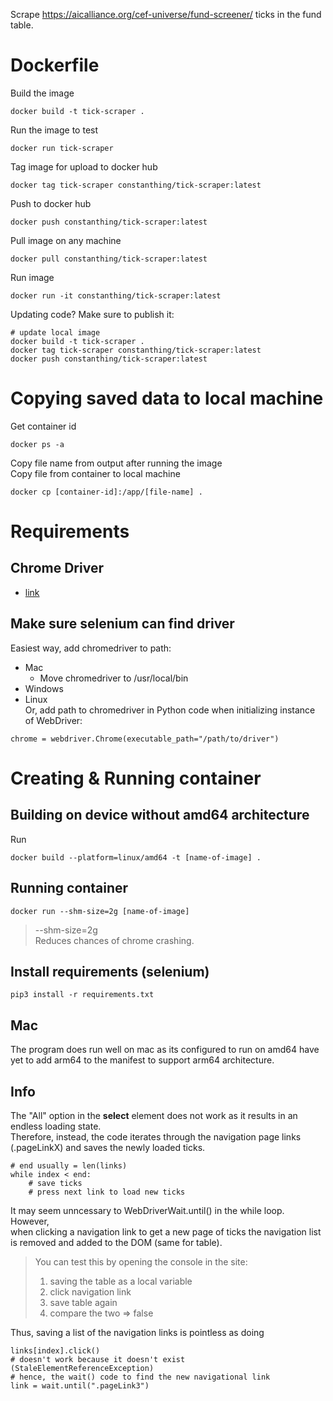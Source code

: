 Scrape https://aicalliance.org/cef-universe/fund-screener/ ticks in the fund table.
# Dockerfile
Build the image
```
docker build -t tick-scraper .
```
Run the image to test
```
docker run tick-scraper
```
Tag image for upload to docker hub
```
docker tag tick-scraper constanthing/tick-scraper:latest
```
Push to docker hub
```
docker push constanthing/tick-scraper:latest
```
Pull image on any machine
```
docker pull constanthing/tick-scraper:latest
```
Run image
```
docker run -it constanthing/tick-scraper:latest
```
Updating code? Make sure to publish it:
```
# update local image
docker build -t tick-scraper .
docker tag tick-scraper constanthing/tick-scraper:latest
docker push constanthing/tick-scraper:latest
```
# Copying saved data to local machine
Get container id
```
docker ps -a
``` 
Copy file name from output after running the image  
Copy file from container to local machine
```
docker cp [container-id]:/app/[file-name] .
```

# Requirements
## Chrome Driver
- [link](https://googlechromelabs.github.io/chrome-for-testing/)

## Make sure selenium can find driver
Easiest way, add chromedriver to path:
- Mac
	- Move chromedriver to /usr/local/bin
- Windows
- Linux  
Or, add path to chromedriver in Python code when initializing instance of WebDriver:
```
chrome = webdriver.Chrome(executable_path="/path/to/driver")
```

# Creating & Running container 
## Building on device without amd64 architecture
Run 
```
docker build --platform=linux/amd64 -t [name-of-image] .
```

## Running container
```
docker run --shm-size=2g [name-of-image]
```
> --shm-size=2g  
Reduces chances of chrome crashing.


## Install requirements (selenium) 
```
pip3 install -r requirements.txt
```

## Mac
The program does run well on mac as its configured to run on amd64 have yet to add arm64 to the manifest to support arm64 architecture.

## Info
The "All" option in the **select** element does not work as it results in an endless loading state.  
Therefore, instead, the code iterates through the navigation page links (.pageLinkX) and saves the 
newly loaded ticks.
```
# end usually = len(links)
while index < end:
	# save ticks 
	# press next link to load new ticks
```

It may seem unncessary to WebDriverWait.until() in the while loop. However,  
when clicking a navigation link to get a new page of ticks the navigation list 
is removed and added to the DOM (same for table).
> You can test this by opening the console in the site:
> 1. saving the table as a local variable
> 2. click navigation link 
> 3. save table again
> 4. compare the two => false  

Thus, saving a list of the navigation links is pointless as doing
```
links[index].click()
# doesn't work because it doesn't exist (StaleElementReferenceException)
# hence, the wait() code to find the new navigational link
link = wait.until(".pageLink3")
```
